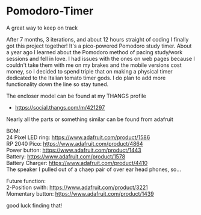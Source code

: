 # Pomodoro-Timer
A great way to keep on track

After 7 months, 3 iterations, and about 12 hours straight of coding I finally got this project together! It's a pico-powered Pomodoro study timer. About a year ago I learned about the Pomodoro method of pacing study/work sessions and fell in love. I had issues with the ones on web pages because I couldn't take them with me on my brakes and the mobile versions cost money, so I decided to spend triple that on making a physical timer dedicated to the Italian tomato timer gods. I do plan to add more functionality down the line so stay tuned.

The encloser model can be found at my THANGS profile
- https://social.thangs.com/m/421297

Nearly all the parts or something similar can be found from adafruit

BOM: \
24 Pixel LED ring: https://www.adafruit.com/product/1586 \
RP 2040 Pico: https://www.adafruit.com/product/4864 \
Power button: https://www.adafruit.com/product/1443 \
Battery: https://www.adafruit.com/product/1578 \
Battery Charger: https://www.adafruit.com/product/4410 \
The speaker I pulled out of a chaep pair of over ear head phones, so...

Future function: \
2-Position swith: https://www.adafruit.com/product/3221 \
Momentary button: https://www.adafruit.com/product/1439

good luck finding that!
